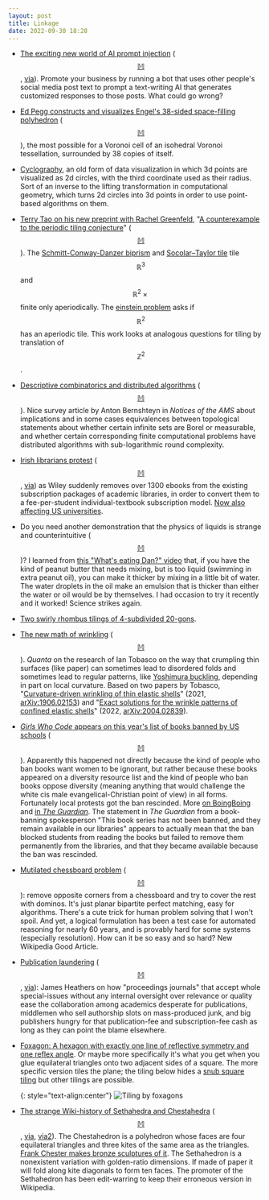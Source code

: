 ```yaml
---
layout: post
title: Linkage
date: 2022-09-30 18:28
---
```

* [The exciting new world of AI prompt injection](https://cohost.org/0xabad1dea/post/112175-the-exciting-new-wor) <span style="white-space:nowrap">([$$\mathbb{M}$$](https://mathstodon.xyz/@11011110/109010772219100161),</span> [via](https://lobste.rs/s/v9skyo/exciting_new_world_ai_prompt_injection)). Promote your business by running a bot that uses other people's social media post text to prompt a text-writing AI that generates customized responses to those posts. What could go wrong?

* [Ed Pegg constructs and visualizes Engel's 38-sided space-filling polyhedron](https://community.wolfram.com/groups/-/m/t/2617634) <span style="white-space:nowrap">([$$\mathbb{M}$$](https://mathstodon.xyz/@11011110/109018050225431095)),</span> the most possible for a Voronoi cell of an isohedral Voronoi tessellation, surrounded by 38 copies of itself.

* [Cyclography](https://mastodon.social/@curved_ruler/109015404349191976), an old form of data visualization in which 3d points are visualized as 2d circles, with the third coordinate used as their radius. Sort of an inverse to the lifting transformation in computational geometry, which turns 2d circles into 3d points in order to use point-based algorithms on them.

* [Terry Tao on his new preprint with Rachel Greenfeld](https://terrytao.wordpress.com/2022/09/19/a-counterexample-to-the-periodic-tiling-conjecture/), "[A counterexample to the periodic tiling conjecture](https://arxiv.org/abs/2209.08451)" <span style="white-space:nowrap">([$$\mathbb{M}$$](https://mathstodon.xyz/@11011110/109029559029937263)).</span> The [Schmitt-Conway-Danzer biprism](https://en.wikipedia.org/wiki/Gyrobifastigium) and [Socolar–Taylor tile](https://en.wikipedia.org/wiki/Socolar%E2%80%93Taylor_tile) tile $$\mathbb{R}^3$$ and $$\mathbb{R}^2\times{}$$finite only aperiodically. The [einstein problem](https://en.wikipedia.org/wiki/Einstein_problem) asks if $$\mathbb{R}^2$$ has an aperiodic tile. This work looks at analogous questions for tiling by translation of $$\mathbb{Z}^2$$.

* [Descriptive combinatorics and distributed algorithms](https://doi.org/10.1090/noti2539) <span style="white-space:nowrap">([$$\mathbb{M}$$](https://mathstodon.xyz/@11011110/109037227806099068)).</span> Nice survey article by Anton Bernshteyn in _Notices of the AMS_ about implications and in some cases equivalences between topological statements about whether certain infinite sets are Borel or measurable, and whether certain corresponding finite computational problems have distributed algorithms with sub-logarithmic round complexity.

* [Irish librarians protest](https://www.libraryassociation.ie/irish-librarians-condemn-publisher-wileys-removal-of-hundreds-of-titles-from-ebook-collections/) <span style="white-space:nowrap">([$$\mathbb{M}$$](https://mathstodon.xyz/@11011110/109037822255336737),</span> [via](https://news.ycombinator.com/item?id=32926378)) as Wiley suddenly removes over 1300 ebooks from the existing subscription packages of academic libraries, in order to convert them to a fee-per-student individual-textbook subscription model. [Now also affecting US universities](https://www.insidehighered.com/news/2022/09/28/publisher-blocks-access-ebooks-students-faculty-scramble).

* Do you need another demonstration that the physics of liquids is strange and counterintuitive <span style="white-space:nowrap">([$$\mathbb{M}$$](https://mathstodon.xyz/@11011110/109054291006791921))?</span> I learned from [this "What's eating Dan?" video](https://www.youtube.com/watch?v=Vrl23FOgUck]) that, if you have the kind of peanut butter that needs mixing, but is too liquid (swimming in extra peanut oil), you can make it thicker by mixing in a little bit of water. The water droplets in the oil make an emulsion that is thicker than either the water or oil would be by themselves. I had occasion to try it recently and it worked! Science strikes again.

* [Two swirly rhombus tilings of 4-subdivided 20-gons](https://mathstodon.xyz/@ngons/109037311387589665).

* [The new math of wrinkling](https://www.quantamagazine.org/the-new-math-of-wrinkling-patterns-20220922/) <span style="white-space:nowrap">([$$\mathbb{M}$$](https://mathstodon.xyz/@11011110/109063241525281205)).</span> _Quanta_ on the research of Ian Tobasco on the way that crumpling thin surfaces (like paper) can sometimes lead to disordered folds and sometimes lead to regular patterns, like [Yoshimura buckling](https://en.wikipedia.org/wiki/Yoshimura_buckling), depending in part on local curvature. Based on two papers by Tobasco, "[Curvature-driven wrinkling of thin elastic shells](https://doi.org/10.1007/s00205-020-01566-8)" (2021, [arXiv:1906.02153](https://arxiv.org/abs/1906.02153)) and "[Exact solutions for the wrinkle patterns of confined elastic shells](https://doi.org/10.1038/s41567-022-01672-2)" (2022, [arXiv:2004.02839](https://arxiv.org/abs/2004.02839)).

* [_Girls Who Code_ appears on this year's list of books banned by US schools](https://www.wonkette.com/girls-who-code-books-banned) <span style="white-space:nowrap">([$$\mathbb{M}$$](https://mathstodon.xyz/@11011110/109067124900840971)).</span> Apparently this happened not directly because the kind of people who ban books want women to be ignorant, but rather because these books appeared on a diversity resource list and the kind of people who ban books oppose diversity (meaning anything that would challenge the white cis male evangelical-Christian point of view) in all forms. Fortunately local protests got the ban rescinded. More [on BoingBoing](https://boingboing.net/2022/09/26/girls-who-code-book-series-banned-by-a-pennsylvania-school-district.html) and [in _The Guardian_](https://www.theguardian.com/us-news/2022/sep/26/pennsylvania-book-ban-girls-who-code). The statement in _The Guardian_ from a book-banning spokesperson "This book series has not been banned, and they remain available in our libraries" appears to actually mean that the ban blocked students from reading the books but failed to remove them permanently from the libraries, and that they became available because the ban was rescinded.

* [Mutilated chessboard problem](https://en.wikipedia.org/wiki/Mutilated_chessboard_problem) <span style="white-space:nowrap">([$$\mathbb{M}$$](https://mathstodon.xyz/@11011110/109074266481611822)):</span> remove opposite corners from a chessboard and try to cover the rest with dominos. It's just planar bipartite perfect matching, easy for algorithms. There's a cute trick for human problem solving that I won't spoil. And yet, a logical formulation has been a test case for automated reasoning for nearly 60 years, and is provably hard for some systems (especially resolution). How can it be so easy and so hard? New Wikipedia Good Article.

* [Publication laundering](https://jamesheathers.medium.com/publication-laundering-95c4888afd21) <span style="white-space:nowrap">([$$\mathbb{M}$$](https://mathstodon.xyz/@11011110/109080279085285756),</span> [via](https://retractionwatch.com/2022/09/28/can-you-explain-what-these-1500-papers-are-doing-in-this-journal/)): James Heathers on how "proceedings journals" that accept whole special-issues without any internal oversight over relevance or quality ease the collaboration among academics desperate for publications, middlemen who sell authorship slots on mass-produced junk, and big publishers hungry for that publication-fee and subscription-fee cash as long as they can point the blame elsewhere.

* [Foxagon: A hexagon with exactly one line of reflective symmetry and one reflex angle](https://mathstodon.xyz/@jsiehler/109082598903294416). Or maybe more specifically it's what you get when you glue equilateral triangles onto two adjacent sides of a square. The more specific version tiles the plane; the tiling below hides a [snub square tiling](https://en.wikipedia.org/wiki/Snub_square_tiling) but other tilings are possible.

  {: style="text-align:center"}
![Tiling by foxagons]({{site.baseurl}}/assets/2022/foxagons.svg)

* [The strange Wiki-history of Sethahedra and Chestahedra](https://twitter.com/robinhouston/status/1556407331344244743) <span style="white-space:nowrap">([$$\mathbb{M}$$](https://mathstodon.xyz/@11011110/109090046984135256),</span> [via](https://aperiodical.com/2022/09/carnival-of-maths-208/), [via2](https://alephjamesa.co.uk/posts.php?data=FoMSept22)). The Chestahedron is a polyhedron whose faces are four equilateral triangles and three kites of the same area as the triangles. [Frank Chester makes bronze sculptures of it](http://frankchester.com/project/chestahedron/). The Sethahedron is a nonexistent variation with golden-ratio dimensions. If made of paper it will fold along kite diagonals to form ten faces. The promoter of the Sethahedron has been edit-warring to keep their erroneous version in Wikipedia.